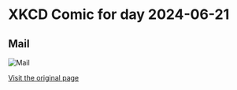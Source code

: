 
# XKCD Comic for day 2024-06-21

## Mail

![Mail](https://imgs.xkcd.com/comics/mail.png "I'm on the USPS No Fly List")

[Visit the original page](https://xkcd.com/96/)

